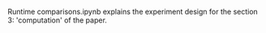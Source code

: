 Runtime comparisons.ipynb explains the experiment design for the section 3: 'computation' of the paper.
